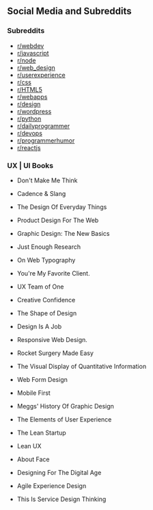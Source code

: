 ## Social Media and Subreddits

### Subreddits
* [r/webdev](http://www.reddit.com/r/webdev)
* [r/javascript](http://www.reddit.com/r/javascript)
* [r/node](http://www.reddit.com/r/node)
* [r/web_design](http://www.reddit.com/r/web_design)
* [r/userexperience](http://www.reddit.com/r/userexperience)
* [r/css](http://www.reddit.com/r/css)
* [r/HTML5](http://www.reddit.com/r/HTML5)
* [r/webapps](http://www.reddit.com/r/webapps)
* [r/design](http://www.reddit.com/r/design)
* [r/wordpress](http://www.reddit.com/r/wordpress)
* [r/python](http://www.reddit.com/r/python)
* [r/dailyprogrammer](http://www.reddit.com/r/dailyprogrammer)
* [r/devops](http://www.reddit.com/r/devops)
* [r/programmerhumor](http://www.reddit.com/r/programmerhumor)
* [r/reactjs](http://www.reddit.com/r/reactjs)

### UX | UI Books
* Don't Make Me Think
* Cadence & Slang
* The Design Of Everyday Things
* Product Design For The Web
* Graphic Design: The New Basics
* Just Enough Research
* On Web Typography 
* You're My Favorite Client. 
* UX Team of One
* Creative Confidence
* The Shape of Design

* Design Is A Job
* Responsive Web Design.
* Rocket Surgery Made Easy
* The Visual Display of Quantitative Information
* Web Form Design
* Mobile First
* Meggs' History Of Graphic Design
* The Elements of User Experience
* The Lean Startup
* Lean UX

* About Face
* Designing For The Digital Age
* Agile Experience Design
* This Is Service Design Thinking
